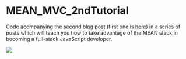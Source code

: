 MEAN_MVC_2ndTutorial
====================

Code acompanying the [second blog post](https://hackhands.com/delving-node-js-express-web-framework/) (first one is [here](https://hackhands.com/how-to-get-started-on-the-mean-stack/)) in a series of posts which will teach you how to take advantage of the MEAN stack in becoming a full-stack JavaScript developer.

![](http://www.nikola-breznjak.com/blog/wp-content/uploads/2014/11/allTheThingsInJustOneJsFile.jpg)